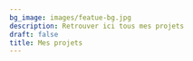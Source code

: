 ```yaml
---
bg_image: images/featue-bg.jpg
description: Retrouver ici tous mes projets
draft: false
title: Mes projets
---
```

